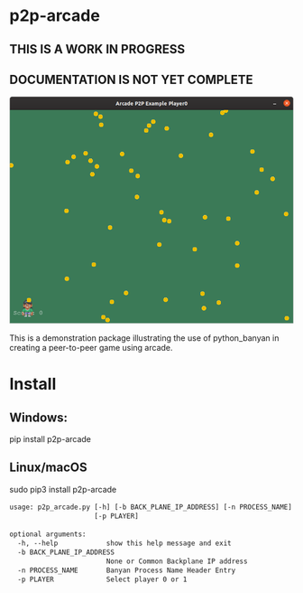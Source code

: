 # p2p-arcade
## THIS IS A WORK IN PROGRESS 
## DOCUMENTATION IS NOT YET COMPLETE
![](./documentation/images/p2p_arcade.png)



This is a demonstration package illustrating the use of python_banyan in creating
a peer-to-peer game using arcade.

# Install
## Windows:
pip install p2p-arcade

## Linux/macOS
sudo pip3 install p2p-arcade

```
usage: p2p_arcade.py [-h] [-b BACK_PLANE_IP_ADDRESS] [-n PROCESS_NAME]
                     [-p PLAYER]

optional arguments:
  -h, --help            show this help message and exit
  -b BACK_PLANE_IP_ADDRESS
                        None or Common Backplane IP address
  -n PROCESS_NAME       Banyan Process Name Header Entry
  -p PLAYER             Select player 0 or 1
```
